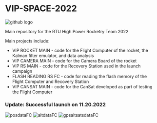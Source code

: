 # VIP-SPACE-2022

![github logo](https://user-images.githubusercontent.com/81519843/201768989-ed1dc04c-27de-4da1-bdf9-18541baf7715.png)

Main repository for the RTU High Power Rocketry Team 2022

Main projects include:
- VIP ROCKET MAIN - code for the Flight Computer of the rocket, the Kalman filter emulator, and data analysis
- VIP CAMERA MAIN - code for the Camera Board of the rocket
- VIP RS MAIN - code for the Recovery Station used in the launch campaign
- FLASH READING RS FC - code for reading the flash memory of the Flight Computer and Recovery Station
- VIP CANSAT MAIN - code for the CanSat developed as part of testing the Flight Computer

### Update: Successful launch on 11.20.2022
![posdataFC](https://user-images.githubusercontent.com/81519843/203169339-b8ca8a5c-1988-4e89-8897-df9d33131ed1.png)
![altdataFC](https://user-images.githubusercontent.com/81519843/203169398-9387b43e-2b66-4d2f-9865-cd4ad68b3bda.png)
![gpsaltsatsdataFC](https://user-images.githubusercontent.com/81519843/203169404-d34a2303-3cca-44f9-aae5-3b357617652a.png)
